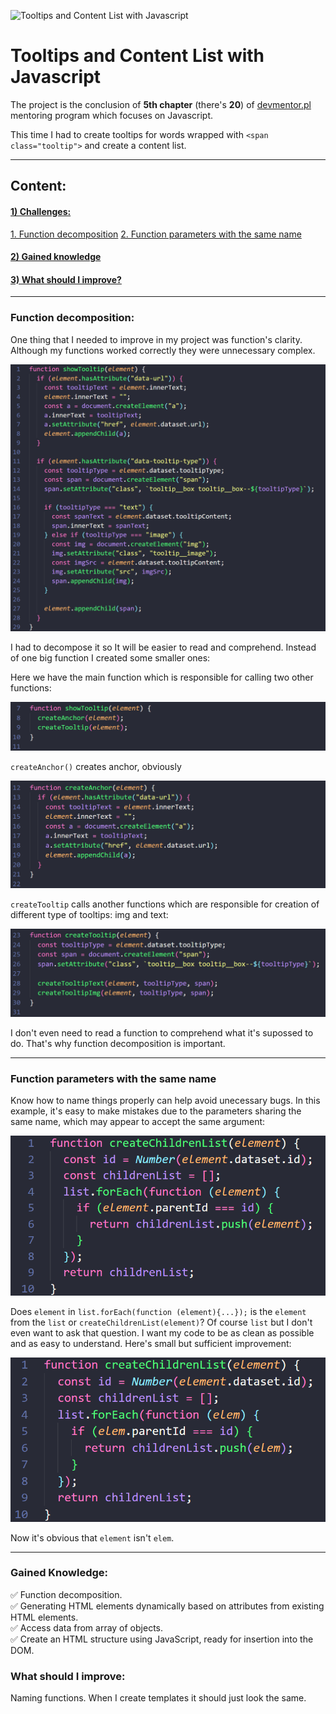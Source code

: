 ![Tooltips and Content List with Javascript](./README-assets/task-js-dom-elements.gif)

# Tooltips and Content List with Javascript

The project is the conclusion of **5th chapter** (there's **20**) of [devmentor.pl](https://devmentor.pl/mentoring-javascript) mentoring program which focuses on Javascript.

This time I had to create tooltips for words wrapped with `<span class="tooltip">` and create a content list.

---
## Content:

#### [1) Challenges:](#1-challenges)

[1. Function decomposition](#function-decomposition)
[2. Function parameters with the same name](#function-parameters-with-the-same-name)

#### [2) Gained knowledge](#gained-knowledge)

#### [3) What should I improve?](#what-should-i-improve)

---
### Function decomposition:

One thing that I needed to improve in my project was function's clarity. Although my functions worked correctly they were unnecessary complex.

![Expanded function](./README-assets/function-expanded.png)

I had to decompose it so It will be easier to read and comprehend. Instead of one big function I created some smaller ones:

Here we have the main function which is responsible for calling two other functions:

![Function decomposed (1)](./README-assets/function-decomposed(1).png)

`createAnchor()` creates anchor, obviously

![Function decomposed (2)](./README-assets/function-decomposed(2).png)

`createTooltip` calls another functions which are responsible for creation of different type of tooltips: img and text:

![Function decomposed (3)](./README-assets/function-decomposed(3).png)

I don't even need to read a function to comprehend what it's supossed to do. That's why function decomposition is important.

---
### Function parameters with the same name

Know how to name things properly can help avoid unecessary bugs. In this example, it's easy to make mistakes due to the parameters sharing the same name, which may appear to accept the same argument:

![function parameter the same](./README-assets/function-parameter-thesame.png)

Does `element` in `list.forEach(function (element){...});` is the `element` from the `list` or `createChildrenList(element)`? Of course `list` but I don't even want to ask that question. I want my code to be as clean as possible and as easy to understand. Here's small but sufficient improvement:

![function parameter different](./README-assets/function-parameter-different.png)

Now it's obvious that `element` isn't `elem`.

---
### Gained Knowledge:

:white_check_mark: Function decomposition.<br>
:white_check_mark: Generating HTML elements dynamically based on attributes from existing HTML elements.<br>
:white_check_mark: Access data from array of objects.<br>
:white_check_mark: Create an HTML structure using JavaScript, ready for insertion into the DOM.<br>

### What should I improve:

Naming functions. When I create templates it should just look the same.
